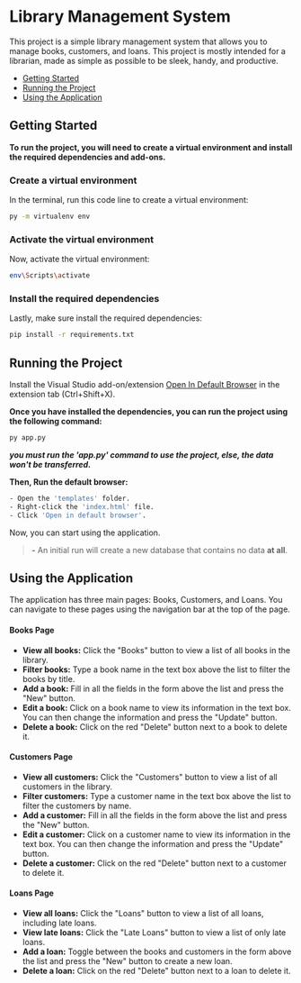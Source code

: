 
# Library Management System
This project is a simple library management system that allows you to manage books, customers, and loans.
This project is mostly intended for a librarian, made as simple as possible to be sleek, handy, and productive.

* [Getting Started](#getting-started)
* [Running the Project](#running-the-project)
* [Using the Application](#using-the-application)

## Getting Started
**To run the project, you will need to create a virtual environment and install the required dependencies and add-ons.**

### Create a virtual environment
In the terminal, run this code line to create a virtual environment:
``` bash
py -m virtualenv env 
```
### Activate the virtual environment
Now, activate the virtual environment:
``` bash
env\Scripts\activate
```
### Install the required dependencies
Lastly, make sure install the required dependencies:
``` bash
pip install -r requirements.txt
```
## Running the Project
Install the Visual Studio add-on/extension [Open In Default Browser](https://marketplace.visualstudio.com/items?itemName=peakchen90.open-html-in-browser) in the extension tab (Ctrl+Shift+X).

**Once you have installed the dependencies, you can run the project using the following command:**

```bash
py app.py
```
***you must run the 'app.py' command to use the project, else, the data won't be transferred.***

**Then, Run the default browser:**
``` bash
- Open the 'templates' folder.
- Right-click the 'index.html' file.
- Click 'Open in default browser'.
```

Now, you can start using the application. 

> **-** An initial run will create a new database that contains no data **at all**.

## Using the Application

The application has three main pages: Books, Customers, and Loans. You can navigate to these pages using the navigation bar at the top of the page.

#### Books Page

* **View all books:** Click the "Books" button to view a list of all books in the library.
* **Filter books:** Type a book name in the text box above the list to filter the books by title.
* **Add a book:** Fill in all the fields in the form above the list and press the "New" button.
* **Edit a book:** Click on a book name to view its information in the text box. You can then change the information and press the "Update" button.
* **Delete a book:** Click on the red "Delete" button next to a book to delete it.

#### Customers Page

* **View all customers:** Click the "Customers" button to view a list of all customers in the library.
* **Filter customers:** Type a customer name in the text box above the list to filter the customers by name.
* **Add a customer:** Fill in all the fields in the form above the list and press the "New" button.
* **Edit a customer:** Click on a customer name to view its information in the text box. You can then change the information and press the "Update" button.
* **Delete a customer:** Click on the red "Delete" button next to a customer to delete it.

#### Loans Page

* **View all loans:** Click the "Loans" button to view a list of all loans, including late loans.
* **View late loans:** Click the "Late Loans" button to view a list of only late loans.
* **Add a loan:** Toggle between the books and customers in the form above the list and press the "New" button to create a new loan.
* **Delete a loan:** Click on the red "Delete" button next to a loan to delete it.
